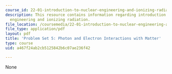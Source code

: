 ```yaml
---
course_id: 22-01-introduction-to-nuclear-engineering-and-ionizing-radiation-fall-2015
description: This resource contains information regarding introduction to nuclear
  engineering and ionizing radiation.
file_location: /coursemedia/22-01-introduction-to-nuclear-engineering-and-ionizing-radiation-fall-2015/a467f24ab2cb5125842b6c07ae236f42_MIT22_01F15_ps5.pdf
file_type: application/pdf
layout: pdf
title: 'Problem Set 5: Photon and Electron Interactions with Matter'
type: course
uid: a467f24ab2cb5125842b6c07ae236f42

---
```

None